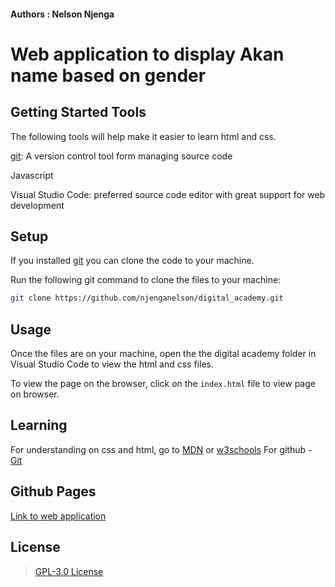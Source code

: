 #### Authors : Nelson Njenga


# Web application to display Akan name based on gender

## Getting Started Tools

The following tools will help make it easier to learn html and css.

[git](https://github.com/): A version control tool form managing source code

Javascript

Visual Studio Code: preferred source code editor with great support for web development

## Setup 
If you installed [git](https://github.com/) you can clone the code to your machine.

Run the following git command to clone the files to your machine:

```bash
git clone https://github.com/njenganelson/digital_academy.git
```
## Usage
Once the files are on your machine, open the the digital academy folder in Visual Studio Code to view the html and css files.

To view the page on the browser, click on the ```index.html``` file to view page on browser.

## Learning
For understanding on css and html, go to [MDN](https://developer.mozilla.org/en-US/docs/Glossary/CSS) or [w3schools](https://www.w3schools.com/)
For github - [Git](https://github.com/)

## Github Pages
[Link to web application](https://njenganelson.github.io/digital_academy/)


## License
> [ GPL-3.0 License](LICENSE)